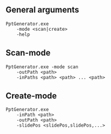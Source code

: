 ## General arguments
```
PptGenerator.exe 
    -mode <scan|create>
    -help
```

## Scan-mode
```
PptGenerator.exe -mode scan
    -outPath <path>
    -inPaths <path> <path> ... <path>
```

## Create-mode
```
PptGenerator.exe 
    -inPath <path>
    -outPath <path>
    -slidePos <slidePos,slidePos,...>
```